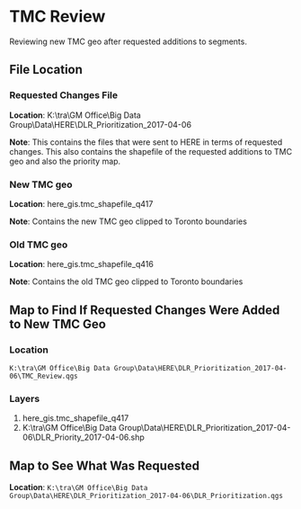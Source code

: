 # TMC Review
Reviewing new TMC geo after requested additions to segments.

## File Location

### Requested Changes File
**Location**: K:\tra\GM Office\Big Data Group\Data\HERE\DLR_Prioritization_2017-04-06

**Note**: This contains the files that were sent to HERE in terms of requested changes. This also contains the shapefile of the requested additions to TMC geo and also the priority map.

### New TMC geo
**Location**: here_gis.tmc_shapefile_q417

**Note**: Contains the new TMC geo clipped to Toronto boundaries

### Old TMC geo
**Location**: here_gis.tmc_shapefile_q416

**Note**: Contains the old TMC geo clipped to Toronto boundaries

## Map to Find If Requested Changes Were Added to New TMC Geo

### Location

`K:\tra\GM Office\Big Data Group\Data\HERE\DLR_Prioritization_2017-04-06\TMC_Review.qgs`

### Layers

1. here_gis.tmc_shapefile_q417
2. K:\tra\GM Office\Big Data Group\Data\HERE\DLR_Prioritization_2017-04-06\DLR_Priority_2017-04-06.shp

## Map to See What Was Requested

**Location**: `K:\tra\GM Office\Big Data
Group\Data\HERE\DLR_Prioritization_2017-04-06\DLR_Prioritization.qgs`
